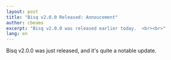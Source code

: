 ```yaml
---
layout: post
title: "Bisq v2.0.0 Released: Annoucement"
author: cbeams
excerpt: "Bisq v2.0.0 was released earlier today.  <br><br>"
lang: en
---
```


Bisq v2.0.0 was just released, and it's quite a notable update.
